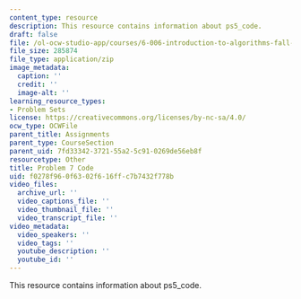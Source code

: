 ```yaml
---
content_type: resource
description: This resource contains information about ps5_code.
draft: false
file: /ol-ocw-studio-app/courses/6-006-introduction-to-algorithms-fall-2011/f0278f960f6302f616ffc7b7432f778b_ps7_code.zip
file_size: 285874
file_type: application/zip
image_metadata:
  caption: ''
  credit: ''
  image-alt: ''
learning_resource_types:
- Problem Sets
license: https://creativecommons.org/licenses/by-nc-sa/4.0/
ocw_type: OCWFile
parent_title: Assignments
parent_type: CourseSection
parent_uid: 7fd33342-3721-55a2-5c91-0269de56eb8f
resourcetype: Other
title: Problem 7 Code
uid: f0278f96-0f63-02f6-16ff-c7b7432f778b
video_files:
  archive_url: ''
  video_captions_file: ''
  video_thumbnail_file: ''
  video_transcript_file: ''
video_metadata:
  video_speakers: ''
  video_tags: ''
  youtube_description: ''
  youtube_id: ''
---
```

This resource contains information about ps5_code.